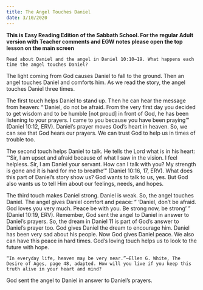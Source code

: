 ```yaml
---
title: The Angel Touches Daniel
date: 3/10/2020
---
```


 **This is Easy Reading Edition of the Sabbath School. For the regular Adult version with Teacher comments and EGW notes please open the top lesson on the main screen** 

`Read about Daniel and the angel in Daniel 10:10–19. What happens each time the angel touches Daniel?`

The light coming from God causes Daniel to fall to the ground. Then an angel touches Daniel and comforts him. As we read the story, the angel touches Daniel three times.

The first touch helps Daniel to stand up. Then he can hear the message from heaven: “‘Daniel, do not be afraid. From the very first day you decided to get wisdom and to be humble [not proud] in front of God, he has been listening to your prayers. I came to you because you have been praying’” (Daniel 10:12, ERV). Daniel’s prayer moves God’s heart in heaven. So, we can see that God hears our prayers. We can trust God to help us in times of trouble too.

The second touch helps Daniel to talk. He tells the Lord what is in his heart: “‘Sir, I am upset and afraid because of what I saw in the vision. I feel helpless. Sir, I am Daniel your servant. How can I talk with you? My strength is gone and it is hard for me to breathe’” (Daniel 10:16, 17, ERV). What does this part of Daniel’s story show us? God wants to talk to us, yes. But God also wants us to tell Him about our feelings, needs, and hopes.

The third touch makes Daniel strong. Daniel is weak. So, the angel touches Daniel. The angel gives Daniel comfort and peace: “ ‘Daniel, don’t be afraid. God loves you very much. Peace be with you. Be strong now, be strong’ ” (Daniel 10:19, ERV). Remember, God sent the angel to Daniel in answer to Daniel’s prayers. So, the dream in Daniel 11 is part of God’s answer to Daniel’s prayer too. God gives Daniel the dream to encourage him. Daniel has been very sad about his people. Now God gives Daniel peace. We also can have this peace in hard times. God’s loving touch helps us to look to the future with hope.

`“In everyday life, heaven may be very near.”—Ellen G. White, The Desire of Ages, page 48, adapted. How will you live if you keep this truth alive in your heart and mind?`

God sent the angel to Daniel in answer to Daniel’s prayers.
